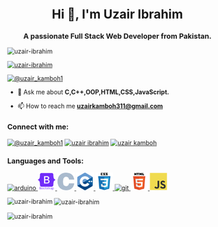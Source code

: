 <h1 align="center">Hi 👋, I'm Uzair Ibrahim</h1>
<h3 align="center">A passionate Full Stack Web Developer from Pakistan.</h3>

<p align="left"> <img src="https://komarev.com/ghpvc/?username=uzair-ibrahim&label=Profile%20views&color=0e75b6&style=flat" alt="uzair-ibrahim" /> </p>

<p align="left"> <a href="https://github.com/ryo-ma/github-profile-trophy"><img src="https://github-profile-trophy.vercel.app/?username=uzair-ibrahim" alt="uzair-ibrahim" /></a> </p>

<p align="left"> <a href="https://twitter.com/@uzair_kamboh1" target="blank"><img src="https://img.shields.io/twitter/follow/@uzair_kamboh1?logo=twitter&style=for-the-badge" alt="@uzair_kamboh1" /></a> </p>

- 💬 Ask me about **C,C++,OOP,HTML,CSS,JavaScript.**

- 📫 How to reach me **uzairkamboh311@gmail.com**

<h3 align="left">Connect with me:</h3>
<p align="left">
<a href="https://twitter.com/@uzair_kamboh1" target="blank"><img align="center" src="https://raw.githubusercontent.com/rahuldkjain/github-profile-readme-generator/master/src/images/icons/Social/twitter.svg" alt="@uzair_kamboh1" height="30" width="40" /></a>
<a href="https://linkedin.com/in/uzair ibrahim" target="blank"><img align="center" src="https://raw.githubusercontent.com/rahuldkjain/github-profile-readme-generator/master/src/images/icons/Social/linked-in-alt.svg" alt="uzair ibrahim" height="30" width="40" /></a>
<a href="https://fb.com/uzair kamboh" target="blank"><img align="center" src="https://raw.githubusercontent.com/rahuldkjain/github-profile-readme-generator/master/src/images/icons/Social/facebook.svg" alt="uzair kamboh" height="30" width="40" /></a>
</p>

<h3 align="left">Languages and Tools:</h3>
<p align="left"> <a href="https://www.arduino.cc/" target="_blank" rel="noreferrer"> <img src="https://cdn.worldvectorlogo.com/logos/arduino-1.svg" alt="arduino" width="40" height="40"/> </a> <a href="https://getbootstrap.com" target="_blank" rel="noreferrer"> <img src="https://raw.githubusercontent.com/devicons/devicon/master/icons/bootstrap/bootstrap-plain-wordmark.svg" alt="bootstrap" width="40" height="40"/> </a> <a href="https://www.cprogramming.com/" target="_blank" rel="noreferrer"> <img src="https://raw.githubusercontent.com/devicons/devicon/master/icons/c/c-original.svg" alt="c" width="40" height="40"/> </a> <a href="https://www.w3schools.com/cpp/" target="_blank" rel="noreferrer"> <img src="https://raw.githubusercontent.com/devicons/devicon/master/icons/cplusplus/cplusplus-original.svg" alt="cplusplus" width="40" height="40"/> </a> <a href="https://www.w3schools.com/css/" target="_blank" rel="noreferrer"> <img src="https://raw.githubusercontent.com/devicons/devicon/master/icons/css3/css3-original-wordmark.svg" alt="css3" width="40" height="40"/> </a> <a href="https://git-scm.com/" target="_blank" rel="noreferrer"> <img src="https://www.vectorlogo.zone/logos/git-scm/git-scm-icon.svg" alt="git" width="40" height="40"/> </a> <a href="https://www.w3.org/html/" target="_blank" rel="noreferrer"> <img src="https://raw.githubusercontent.com/devicons/devicon/master/icons/html5/html5-original-wordmark.svg" alt="html5" width="40" height="40"/> </a> <a href="https://developer.mozilla.org/en-US/docs/Web/JavaScript" target="_blank" rel="noreferrer"> <img src="https://raw.githubusercontent.com/devicons/devicon/master/icons/javascript/javascript-original.svg" alt="javascript" width="40" height="40"/> </a> </p>

<p><img align="left" src="https://github-readme-stats.vercel.app/api/top-langs?username=uzair-ibrahim&show_icons=true&locale=en&layout=compact" alt="uzair-ibrahim" /></p>

<p>&nbsp;<img align="center" src="https://github-readme-stats.vercel.app/api?username=uzair-ibrahim&show_icons=true&locale=en" alt="uzair-ibrahim" /></p>

<p><img align="center" src="https://github-readme-streak-stats.herokuapp.com/?user=uzair-ibrahim&" alt="uzair-ibrahim" /></p>
